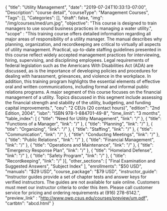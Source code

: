 {
	"title": "Utility Management",
	"date": "2019-07-24T10:33:13-07:00",
	"Description": "course detail",
	"courseType": "Management Courses",
	"Tags": [],
	"Categories": [],
	"draft": false,
	"img": "/img/courses/med/um.jpg",
	"objective": "This course is designed to train managers to use sound business practices in managing a water utility.",
	"scope" : "This training course offers detailed information regarding all major areas of responsibility of a utility manager. The manual describes why planning, organization, and recordkeeping are critical to virtually all aspects of utility management. Practical, up-to-date staffing guidelines presented in this course reflect widely accepted management practices for interviewing, hiring, supervising, and disciplining employees. Legal requirements of federal legislation such as the Americans With Disabilities Act (ADA) are discussed, as is the importance of developing policies and procedures for dealing with harassment, grievances, and violence in the workplace. In addition, this training program highlights the essential elements of effective oral and written communications, including formal and informal public relations programs. A major segment of this course focuses on the financial management of a utility. Topics discussed in this segment include assessing the financial strength and stability of the utility, budgeting, and funding capital improvements.",
	"ceu": "2 CEUs (20 contact hours)",
	"edition": "2nd Edition, 2004",
	"isbn": "ISBN 978-1-884701-49-8",
	"time_limit": "3 months",
	"table_index": [
	{
		"title": "Need for Utility Management",
		"link": "/"
	},
	{
		"title": "Functions of a Manager",
		"link": "/"
	},
	{
		"title": "Planning",
		"link": "/"
	},
	{
		"title": "Organizing",
		"link": "/"
	},
	{
		"title": "Staffing",
		"link": "/"
	},
	{
		"title": "Communication",
		"link": "/"
	},
	{
		"title": "Conducting Meetings",
		"link": "/"
	},
	{
		"title": "Public Relations",
		"link": "/"
	},
	{
		"title": "Financial Management",
		"link": "/"
	},
	{
		"title": "Operations and Maintenance",
		"link": "/"
	},
	{
		"title": "Emergency Response Plan",
		"link": "/"
	},
	{
		"title": "Homeland Defense",
		"link": "/"
	},
	{
		"title": "Safety Program",
		"link": "/"
	},
	{
		"title": "Recordkeeping",
		"link": "/"
	}],
	"other_sections": [
		"Final Examination and Suggested Answers", 
		"Subject Index"
	],
	"enrollments": "$50 USD",
	"manuals": "$29 USD",
	"course_package": "$79 USD",
	"instructor_guide": "Instructor guides provide a set of chapter tests and answer keys for verified instructors. The guides are not available for sale online. Customers must meet our instructor criteria to order this item. Please call customer service for pricing and ordering requirements at (916) 278-6142.",
	"preview_link" : "http://www.owp.csus.edu/courses/preview/um.pdf",
	"cartbtn": "abcd.html"
}